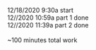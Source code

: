 12/18/2020 9:30a start\
12//2020 10:59a part 1 done\
12//2020 11:39a part 2 done\
\
~100 minutes total work